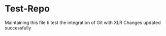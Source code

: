 # Test-Repo
Maintaining this file ti test the integration of Git with XLR
Changes updated successfully

